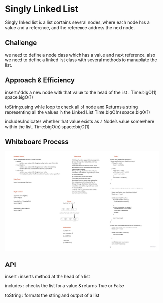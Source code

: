 # Singly Linked List
Singly linked list is a list contains several nodes, where each node has a value and a reference, and the reference address the next node.

## Challenge
we need to define a node class which has a value and next reference, also we need to define a linked list class with several methods to manupliate the list.

## Approach & Efficiency
insert:Adds a new node with that value to the head of the list .
Time:bigO(1)
space:bigO(1)

toString:using while loop to check all of node and Returns a string representing all the values in the Linked List
Time:bigO(n)
space:bigO(1)

includes:Indicates whether that value exists as a Node’s value somewhere within the list.
Time:bigO(n)
space:bigO(1)

## Whiteboard Process
![linked-list](lab6.jpg)

## API
insert : inserts method at the head of a list

includes : checks the list for a value & returns True or False

toString : formats the string and output of a list
